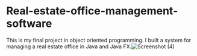 # Real-estate-office-management-software
This is my final project in object oriented programming.
I built a system for managing a real estate office in Java and Java FX.![Screenshot (4)](https://user-images.githubusercontent.com/89539078/190915107-aa785daf-40e1-4050-a4a3-8482777bad55.png)
